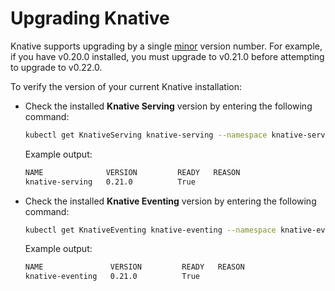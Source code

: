 # Upgrading Knative

Knative supports upgrading by a single [minor](https://semver.org/) version number. For example, if you have v0.20.0 installed, you must upgrade to v0.21.0 before attempting to upgrade to v0.22.0.

To verify the version of your current Knative installation:

- Check the installed **Knative Serving** version by entering the following command:

    ```bash
    kubectl get KnativeServing knative-serving --namespace knative-serving
    ```

    Example output:

    ```bash
    NAME              VERSION         READY   REASON
    knative-serving   0.21.0          True
    ```

- Check the installed **Knative Eventing** version by entering the following command:

    ```bash
    kubectl get KnativeEventing knative-eventing --namespace knative-eventing
    ```

    Example output:

    ```bash
    NAME               VERSION         READY   REASON
    knative-eventing   0.21.0          True
    ```
